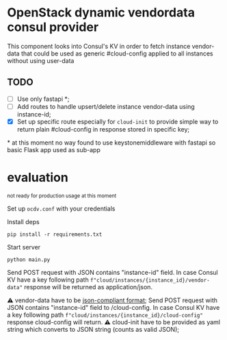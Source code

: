 # OpenStack dynamic vendordata consul provider

This component looks into Consul's KV in order to fetch instance vendor-data that could be used as generic #cloud-config applied to all instances without using user-data

## TODO

- [ ] Use only fastapi *;
- [ ] Add routes to handle upsert/delete instance vendor-data using instance-id;
- [x] Set up specific route especially for `cloud-init` to provide simple way to return plain #cloud-config in response stored in specific key;

\* at this moment no way found to use keystonemiddleware with fastapi so basic Flask app used as sub-app

# evaluation
<sup>not ready for production usage at this moment</sup>

Set up `ocdv.conf` with your credentials

Install deps
```
pip install -r requirements.txt
```

Start server
```
python main.py
```

Send POST request with JSON contains "instance-id" field. In case Consul KV have a key following path `f"cloud/instances/{instance_id}/vendor-data"` response will be returned as application/json.

⚠️ vendor-data have to be [json-compliant format](https://docs.openstack.org/nova/latest/user/metadata.html#metadata-vendordata);
Send POST request with JSON contains "instance-id" field to /cloud-config. In case Consul KV have a key following path `f"cloud/instances/{instance_id}/cloud-config"` response cloud-config will return.
⚠️ cloud-init have to be provided as yaml string which converts to JSON string (counts as valid JSON);
